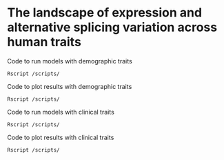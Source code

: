 # The landscape of expression and alternative splicing variation across human traits

Code to run models with demographic traits
```
Rscript /scripts/
```

Code to plot results with demographic traits
```
Rscript /scripts/
```

Code to run models with clinical traits
```
Rscript /scripts/
```

Code to plot results with clinical traits
```
Rscript /scripts/
```

